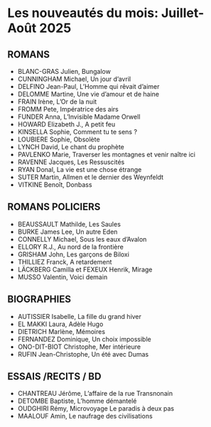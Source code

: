 # Les nouveautés du mois: Juillet-Août 2025
  
## ROMANS
-  BLANC-GRAS Julien,         Bungalow
-  CUNNINGHAM Michael, Un jour d’avril 
-  DELFINO Jean-Paul,          L’Homme qui rêvait d’aimer
-  DELOMME Martine,         Une vie d’amour et de haine
-  FRAIN Irène,                       L’Or de la nuit
-  FROMM Pete,                    Impératrice des airs
-  FUNDER Anna,                   L’Invisible Madame Orwell
-  HOWARD Elizabeth J.,     A petit feu
-  KINSELLA Sophie,             Comment tu te sens ?
-  LOUBIERE Sophie,            Obsolète
-  LYNCH David,                    Le chant du prophète
-  PAVLENKO Marie,            Traverser les montagnes et venir naître ici
-  RAVENNE Jacques,           Les Ressuscités
-  RYAN Donal,                      La vie est une chose étrange
-  SUTER Martin,                   Allmen et le dernier des Weynfeldt
-  VITKINE Benoît,                 Donbass


## ROMANS POLICIERS
-  BEAUSSAULT Mathilde,   Les Saules
-  BURKE James Lee,             Un autre Eden
-  CONNELLY Michael,          Sous les eaux d’Avalon  
-  ELLORY R.J.,                        Au nord de la frontière
-  GRISHAM John,                  Les garçons de Biloxi
-  THILLIEZ Franck,                 A retardement
-  LÄCKBERG Camilla et FEXEUX Henrik,            Mirage
-  MUSSO Valentin,               Voici demain


## BIOGRAPHIES
-  AUTISSIER Isabelle,                La fille du grand hiver
-  EL MAKKI Laura,                     Adèle Hugo
-  DIETRICH Marlène,                Mémoires
-  FERNANDEZ Dominique,      Un choix impossible
-  ONO-DIT-BIOT Christophe,  Mer intérieure
-  RUFIN Jean-Christophe,       Un été avec Dumas
  
## ESSAIS /RECITS / BD
-  CHANTREAU Jérôme,            L’affaire de la rue Transnonain
-  DETOMBE Baptiste,               L’homme démantelé 
-  OUDGHIRI Rémy,                   Microvoyage
                                                 Le paradis à deux pas
-  MAALOUF Amin,                   Le naufrage des civilisations
